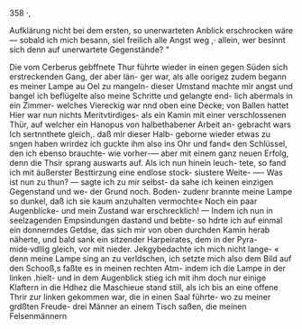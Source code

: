 358 ·,

Aufklärung nicht bei dem ersten, so unerwarteten Anblick
erschrocken wäre — sobald ich mich besann, siel freilich alle
Angst weg ,· allein, wer besinnt sich denn auf unerwartete
Gegenstände? "

Die vom Cerberus gebffnete Thur führte wieder in
einen gegen Süden sich erstreckenden Gang, der aber län-
ger war, als alle oorigez zudem begann es meiner Lampe
au Oel zu mangeln- dieser Umstand machte mir angst und
bangel ich beflügelte also meine Schritte und gelangte end-
lich abermals in ein Zimmer- welches Viereckig war nnd
oben eine Decke; von Ballen hattet Hier war nun nichts
Meritvtirdiges- als ein Kamin mit einer verschlossenen Thür,
auf welcher ein Hanopus von halbethabener Arbeit an-
gebracht wars Ich sertnnthete gleich,. daß mir dieser Halb-
geborne wieder etwas zu sngen haben wrirdez ich guckte
ihm also ins Ohr und fand« den Schlüssel, den ich ebenso
brauchte- wie vorher-— aber mit einem ganz neuen Erfolg, denn
die Thsir sprang auswarts auf. Als ich nun hinein leuch-
tete, so fand ich mit äußerster Besttirzung eine endlose stock-
siustere Weite- —- Was ist nun zu thun? — sagte ich zu
mir selbst- da sahe ich keinen einzigen Gegenstand und we-
der Grund noch. Boden- zudenr brannte meine Lampe so
dunkel, daß ich sie kaum anzuhalten vermochte« Noch ein
paar Augenblicke- und mein Zustand war erschrecklich! —
Indem ich nun in seelzagenden Empsindungen dastand und
bebte- so hdrte ich auf einmal ein donnerndes Getdse, das
sich mir von oben durchden Kamin herab näherte, und
bald sank ein sitzender Harpeirates, dem in der Pyra-
mide·vdllig gleich, vor mit nieder. Jekgybedachte ich mich
nicht lange- « denn meine Lampe sing an zu verldschen, ich
setzte mich also dem Bild auf den Schooß,s faßte es in
meinen rechten Atm- indem ich die Lampe in der linken
.hielt- und in dem Augenblick stieg ich mit ihm doch nur
einige Klaftern in die Hdhez die Maschieue stand still, als
ich bis an eine offene Thrir zur linken gekommen war, die
in einen Saal führte- wo zu meiner grdßten Freude- drei
Männer an einem Tisch saßen, die meinen Felsenmännern

